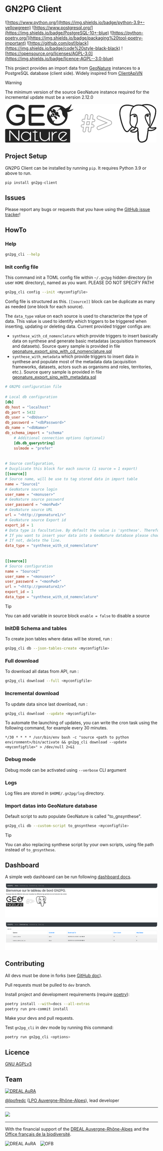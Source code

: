 # GN2PG Client

![https://www.python.org/](https://img.shields.io/badge/python-3.9+-yellowgreen)
![https://www.postgresql.org/](https://img.shields.io/badge/PostgreSQL-10+-blue)
![https://python-poetry.org/](https://img.shields.io/badge/packaging%20tool-poetry-important)
![https://github.com/psf/black](https://img.shields.io/badge/code%20style-black-black)
![https://opensource.org/licenses/AGPL-3.0](https://img.shields.io/badge/licence-AGPL--3.0-blue)

This project provides an import data from [GeoNature] instances to a PostgreSQL database (client side).
Widely inspired from [ClientApiVN](https://framagit.org/lpo/Client_API_VN/)

> [!WARNING]
> The minimum version of the source GeoNature instance required for the incremental update must be a version 2.12.0

![Project logo](./docs/_static/src_gn2pg.png)

## Project Setup

GN2PG Client can be installed by running `pip`. It requires Python 3.9 or above to run.

```bash
pip install gn2pg-client
```

## Issues

Please report any bugs or requests that you have using the [GitHub issue tracker](https://github.com/lpoaura/gn2pg_client/issues)!

## HowTo

### Help

```bash
gn2pg_cli --help
```

### Init config file

This command init a TOML config file within `~/.gn2pg` hidden directory (in user `HOME` directory), named as you want. PLEASE DO NOT SPECIFY PATH!

```bash
gn2pg_cli config --init <myconfigfile>
```

Config file is structured as this. `[[source]]` block can be duplicate as many as needed (one block for each source).

The `data_type` value on each source is used to characterize the type of data. This value is used to identify which triggers to be triggered when inserting, updating or deleting data.
Current provided trigger configs are:

- `synthese_with_cd_nomenclature` which provide triggers to insert basically data on synthese and generate basic metadatas (acquisition framework and datasets). Source query sample is provided in file [geonature_export_sinp_with_cd_nomenclature.sql](https://github.com/lpoaura/GN2PG/tree/main/data/source_samples/geonature_export_sinp_with_cd_nomenclature.sql)
- `synthese_with_metadata` which provide triggers to insert data in synthese and populate most of the metadata data (acquisition frameworks, datasets, actors such as organisms and roles, territories, etc.). Source query sample is provided in file [geonature_export_sinp_with_metadata.sql](https://github.com/lpoaura/GN2PG/tree/main/data/source_samples/geonature_export_sinp_with_metadata.sql)

```TOML
# GN2PG configuration file

# Local db configuration
[db]
db_host = "localhost"
db_port = 5432
db_user = "<dbUser>"
db_password = "<dbPassword>"
db_name = "<dbName>"
db_schema_import = "schema"
    # Additional connection options (optional)
    [db.db_querystring]
    sslmode = "prefer"


# Source configuration,
# Ducplicate this block for each source (1 source = 1 export)
[[source]]
# Source name, will be use to tag stored data in import table
name = "Source1"
# GeoNature source login
user_name = "<monuser>"
# GeoNature source password
user_password = "<monPwd>"
# GeoNature source URL
url = "<http://geonature1/>"
# GeoNature source Export id
export_id = 1
# Data type is facultative. By default the value is 'synthese'. Therefore, triggers from to_gnsynthese.sql are not activated.
# If you want to insert your data into a GeoNature database please choose either 'synthese_with_cd_nomenclature' or 'synthese_with_metadata'.
# If not, delete the line.
data_type = "synthese_with_cd_nomenclature"


[[source]]
# Source configuration
name = "Source2"
user_name = "<monuser>"
user_password = "<monPwd>"
url = "<http://geonature2/>"
export_id = 1
data_type = "synthese_with_cd_nomenclature"
```

> [!TIP]
> You can add variable in source block `enable = false` to disable a source

### InitDB  Schema and tables

To create json tables where datas will be stored, run :

```bash
gn2pg_cli db --json-tables-create <myconfigfile>
```

### Full download

To download all datas from API, run :

```bash
gn2pg_cli download --full <myconfigfile>
```

### Incremental download

To update data since last download, run :

```bash
gn2pg_cli download --update <myconfigfile>
```

To automate the launching of updates, you can write the cron task using the following command, for example every 30 minutes.

```cron
*/30 * * * * /usr/bin/env bash -c "source <path to python environment>/bin/activate && gn2pg_cli download --update <myconfigfile>" > /dev/null 2>&1
```

### Debug mode

Debug mode can be activated using `--verbose` CLI argument

### Logs

Log files are stored in `$HOME/.gn2pg/log` directory.

### Import datas into GeoNature database

Default script to auto populate GeoNature is called "to_gnsynthese".

```bash
gn2pg_cli db --custom-script to_gnsynthese <myconfigfile>
```

> [!TIP]
>You can also replacing synthese script by your own scripts, using file path instead of `to_gnsynthese`.

## Dashboard

A simple web dashboard can be run following [dashboard docs](./docs/usage/dashboard.md).

![Dashboard_Home](./docs/_static/home_gn2pg_dashboard.png)

![Dashboard_gn2pg_downloag_log](./docs/_static/src_gn2pg_dashboard.png)

## Contributing

All devs must be done in forks (see [GitHub doc](https://docs.github.com/en/get-started/quickstart/fork-a-repo)).

Pull requests must be pulled to `dev` branch.

Install project and development requirements (require [poetry](https://python-poetry.org/)):

```bash
poetry install --with=docs --all-extras
poetry run pre-commit install
```

Make your devs and pull requests.

Test `gn2pg_cli` in dev mode by running this command:

```bash
poetry run gn2pg_cli <options>
```

## Licence

[GNU AGPLv3](https://www.gnu.org/licenses/gpl.html)

## Team

<a href="">
<img height="100px" src="https://auvergne-rhone-alpes.lpo.fr/wp-content/uploads/LPO_AuRA.svg" title="DREAL AuRA">
</a>

[@lpofredc](https://github.com/lpofredc/) ([LPO Auvergne-Rhône-Alpes](https://github.com/lpoaura/)), lead developer

---

<a href="https://github.com/lpoaura/GN2PG/graphs/contributors">
  <img src="https://contrib.rocks/image?repo=lpoaura/GN2PG" />
</a>

---

With the financial support of the [DREAL Auvergne-Rhône-Alpes](http://www.auvergne-rhone-alpes.developpement-durable.gouv.fr/) and the [Office français de la biodiversité](https://www.ofb.gouv.fr/).


<img height="100px" src="https://data.lpo-aura.org/web/images/blocmarque_pref_region_auvergne_rhone_alpes_rvb_web.png" title="DREAL AuRA"> <img height="100px" src="https://www.ofb.gouv.fr/sites/default/files/logo-ofb.png" title="OFB" style="padding-left:10px;">

[geonature]: https://geonature.fr
